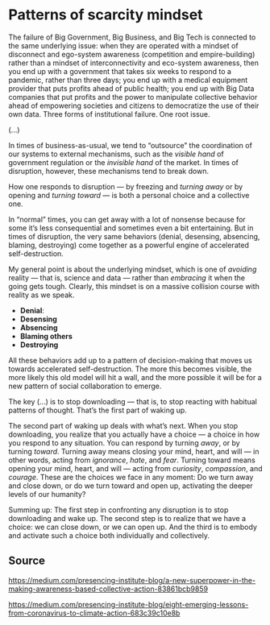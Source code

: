 # Patterns of scarcity mindset

The failure of Big Government, Big Business, and Big Tech is connected to the same underlying issue: when they are operated with a mindset of disconnect and ego-system awareness (competition and empire-building) rather than a mindset of interconnectivity and eco-system awareness, then you end up with a government that takes six weeks to respond to a pandemic, rather than three days; you end up with a medical equipment provider that puts profits ahead of public health; you end up with Big Data companies that put profits and the power to manipulate collective behavior ahead of empowering societies and citizens to democratize the use of their own data. Three forms of institutional failure. One root issue.

(...)

In times of business-as-usual, we tend to “outsource” the coordination of our systems to external mechanisms, such as the *visible hand* of government regulation or the *invisible hand* of the market. In times of disruption, however, these mechanisms tend to break down.


How one responds to disruption — by freezing and *turning away* or by opening and *turning toward* — is both a personal choice and a collective one.

 In “normal” times, you can get away with a lot of nonsense because for some it’s less consequential and sometimes even a bit entertaining. But in times of disruption, the very same behaviors (denial, desensing, absencing, blaming, destroying) come together as a powerful engine of accelerated self-destruction. 

 My general point is about the underlying mindset, which is one of *avoiding* reality — that is, science and data — rather than *embracing* it when the going gets tough. Clearly, this mindset is on a massive collision course with reality as we speak.

- **Denial**: 
- **Desensing**
- **Absencing**
- **Blaming others**
- **Destroying**

All these behaviors add up to a pattern of decision-making that moves us towards accelerated self-destruction. The more this becomes visible, the more likely this old model will hit a wall, and the more possible it will be for a new pattern of social collaboration to emerge. 


The key (...) is to stop downloading — that is, to stop reacting with habitual patterns of thought. That’s the first part of waking up.

The second part of waking up deals with what’s next. When you stop downloading, you realize that you actually have a choice — a choice in how you respond to any situation. You can respond by turning *away*, or by turning *toward*. Turning away means closing your mind, heart, and will — in other words, acting from *ignorance*, *hate*, and *fear*. Turning toward means opening your mind, heart, and will — acting from *curiosity*, *compassion*, and *courage*. These are the choices we face in any moment: Do we turn away and close down, or do we turn toward and open up, activating the deeper levels of our humanity?

Summing up: The first step in confronting any disruption is to stop downloading and wake up. The second step is to realize that we have a choice: we can close down, or we can open up. And the third is to embody and activate such a choice both individually and collectively.

## Source

https://medium.com/presencing-institute-blog/a-new-superpower-in-the-making-awareness-based-collective-action-83861bcb9859

https://medium.com/presencing-institute-blog/eight-emerging-lessons-from-coronavirus-to-climate-action-683c39c10e8b
